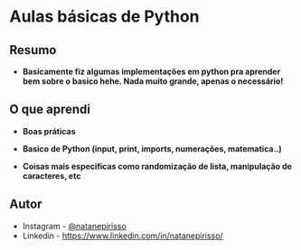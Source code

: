 # Aulas básicas de Python


## Resumo


- **Basicamente fiz algumas implementações em python pra aprender bem sobre o basico hehe. Nada muito grande, apenas o necessário!**

## O que aprendi


- **Boas práticas**
  
- **Basico de Python (input, print, imports, numerações, matematica..)**

- **Coisas mais especificas como randomização de lista, manipulação de caracteres, etc**


## Autor

- Instagram - [@natanepirisso](https://www.instagram.com/natanepirisso/)
- Linkedin - https://www.linkedin.com/in/natanepirisso/


